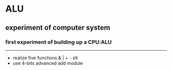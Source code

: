 # ALU

## experiment of computer system


### first experiment of building up a CPU:ALU

----

* realize five functions:& | + - slt
* use 4-bits advanced add module
